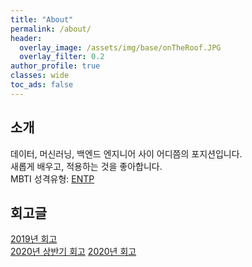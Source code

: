 ```yaml
---
title: "About"
permalink: /about/
header:
  overlay_image: /assets/img/base/onTheRoof.JPG
  overlay_filter: 0.2
author_profile: true
classes: wide
toc_ads: false
---
```


## 소개

데이터, 머신러닝, 백엔드 엔지니어 사이 어디쯤의 포지션입니다.  
새롭게 배우고, 적용하는 것을 좋아합니다.  
MBTI 성격유형: [ENTP](https://www.16personalities.com/ko/%EC%84%B1%EA%B2%A9%EC%9C%A0%ED%98%95-entp)

## 회고글

[2019년 회고](/blog/2019_closing)  
[2020년 상반기 회고](/blog/2020_FH_closing)
[2020년 회고](/blog/2020_closing)

